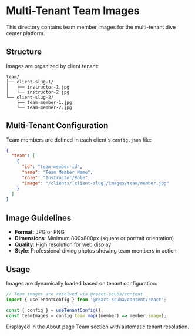 # Multi-Tenant Team Images

This directory contains team member images for the multi-tenant dive center platform.

## Structure

Images are organized by client tenant:

```text
team/
├── client-slug-1/
│   ├── instructor-1.jpg
│   └── instructor-2.jpg
└── client-slug-2/
    ├── team-member-1.jpg
    └── team-member-2.jpg
```

## Multi-Tenant Configuration

Team members are defined in each client's `config.json` file:

```json
{
  "team": [
    {
      "id": "team-member-id",
      "name": "Team Member Name",
      "role": "Instructor/Role",
      "image": "/clients/[client-slug]/images/team/member.jpg"
    }
  ]
}
```

## Image Guidelines

- **Format**: JPG or PNG
- **Dimensions**: Minimum 800x800px (square or portrait orientation)
- **Quality**: High resolution for web display
- **Style**: Professional diving photos showing team members in action

## Usage

Images are dynamically loaded based on tenant configuration:

```typescript
// Team images are resolved via @react-scuba/content
import { useTenantConfig } from '@react-scuba/content/react';

const { config } = useTenantConfig();
const teamImages = config.team.map((member) => member.image);
```

Displayed in the About page Team section with automatic tenant resolution.
